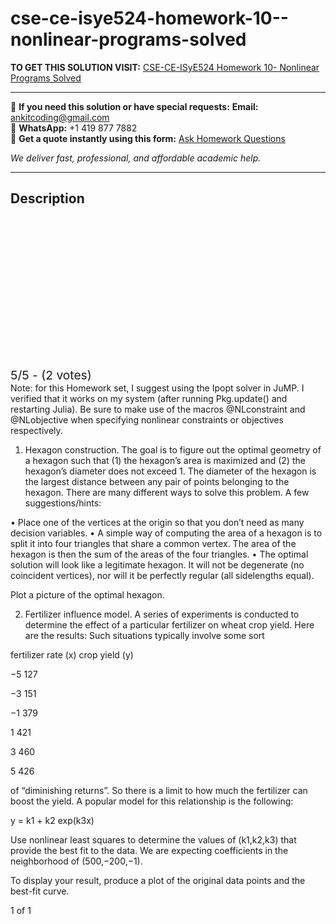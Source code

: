 # cse-ce-isye524-homework-10--nonlinear-programs-solved
**TO GET THIS SOLUTION VISIT:** [CSE-CE-ISyE524 Homework 10- Nonlinear Programs Solved](https://www.ankitcodinghub.com/product/cse-ce-isye524-homework-10-nonlinear-programs-solved/)


---

📩 **If you need this solution or have special requests:** **Email:** ankitcoding@gmail.com  
📱 **WhatsApp:** +1 419 877 7882  
📄 **Get a quote instantly using this form:** [Ask Homework Questions](https://www.ankitcodinghub.com/services/ask-homework-questions/)

*We deliver fast, professional, and affordable academic help.*

---

<h2>Description</h2>



<div class="kk-star-ratings kksr-auto kksr-align-center kksr-valign-top" data-payload="{&quot;align&quot;:&quot;center&quot;,&quot;id&quot;:&quot;120318&quot;,&quot;slug&quot;:&quot;default&quot;,&quot;valign&quot;:&quot;top&quot;,&quot;ignore&quot;:&quot;&quot;,&quot;reference&quot;:&quot;auto&quot;,&quot;class&quot;:&quot;&quot;,&quot;count&quot;:&quot;2&quot;,&quot;legendonly&quot;:&quot;&quot;,&quot;readonly&quot;:&quot;&quot;,&quot;score&quot;:&quot;5&quot;,&quot;starsonly&quot;:&quot;&quot;,&quot;best&quot;:&quot;5&quot;,&quot;gap&quot;:&quot;4&quot;,&quot;greet&quot;:&quot;Rate this product&quot;,&quot;legend&quot;:&quot;5\/5 - (2 votes)&quot;,&quot;size&quot;:&quot;24&quot;,&quot;title&quot;:&quot;CSE-CE-ISyE524 Homework 10- Nonlinear Programs Solved&quot;,&quot;width&quot;:&quot;138&quot;,&quot;_legend&quot;:&quot;{score}\/{best} - ({count} {votes})&quot;,&quot;font_factor&quot;:&quot;1.25&quot;}">

<div class="kksr-stars">

<div class="kksr-stars-inactive">
            <div class="kksr-star" data-star="1" style="padding-right: 4px">


<div class="kksr-icon" style="width: 24px; height: 24px;"></div>
        </div>
            <div class="kksr-star" data-star="2" style="padding-right: 4px">


<div class="kksr-icon" style="width: 24px; height: 24px;"></div>
        </div>
            <div class="kksr-star" data-star="3" style="padding-right: 4px">


<div class="kksr-icon" style="width: 24px; height: 24px;"></div>
        </div>
            <div class="kksr-star" data-star="4" style="padding-right: 4px">


<div class="kksr-icon" style="width: 24px; height: 24px;"></div>
        </div>
            <div class="kksr-star" data-star="5" style="padding-right: 4px">


<div class="kksr-icon" style="width: 24px; height: 24px;"></div>
        </div>
    </div>

<div class="kksr-stars-active" style="width: 138px;">
            <div class="kksr-star" style="padding-right: 4px">


<div class="kksr-icon" style="width: 24px; height: 24px;"></div>
        </div>
            <div class="kksr-star" style="padding-right: 4px">


<div class="kksr-icon" style="width: 24px; height: 24px;"></div>
        </div>
            <div class="kksr-star" style="padding-right: 4px">


<div class="kksr-icon" style="width: 24px; height: 24px;"></div>
        </div>
            <div class="kksr-star" style="padding-right: 4px">


<div class="kksr-icon" style="width: 24px; height: 24px;"></div>
        </div>
            <div class="kksr-star" style="padding-right: 4px">


<div class="kksr-icon" style="width: 24px; height: 24px;"></div>
        </div>
    </div>
</div>


<div class="kksr-legend" style="font-size: 19.2px;">
            5/5 - (2 votes)    </div>
    </div>
Note: for this Homework set, I suggest using the Ipopt solver in JuMP. I verified that it works on my system (after running Pkg.update() and restarting Julia). Be sure to make use of the macros @NLconstraint and @NLobjective when specifying nonlinear constraints or objectives respectively.

1. Hexagon construction. The goal is to figure out the optimal geometry of a hexagon such that (1) the hexagon’s area is maximized and (2) the hexagon’s diameter does not exceed 1. The diameter of the hexagon is the largest distance between any pair of points belonging to the hexagon. There are many different ways to solve this problem. A few suggestions/hints:

• Place one of the vertices at the origin so that you don’t need as many decision variables. • A simple way of computing the area of a hexagon is to split it into four triangles that share a common vertex. The area of the hexagon is then the sum of the areas of the four triangles. • The optimal solution will look like a legitimate hexagon. It will not be degenerate (no coincident vertices), nor will it be perfectly regular (all sidelengths equal).

Plot a picture of the optimal hexagon.

2. Fertilizer influence model. A series of experiments is conducted to determine the effect of a particular fertilizer on wheat crop yield. Here are the results: Such situations typically involve some sort

fertilizer rate (x) crop yield (y)

−5 127

−3 151

−1 379

1 421

3 460

5 426

of “diminishing returns”. So there is a limit to how much the fertilizer can boost the yield. A popular model for this relationship is the following:

y = k1 + k2 exp(k3x)

Use nonlinear least squares to determine the values of (k1,k2,k3) that provide the best fit to the data. We are expecting coefficients in the neighborhood of (500,−200,−1).

To display your result, produce a plot of the original data points and the best-fit curve.

1 of 1

